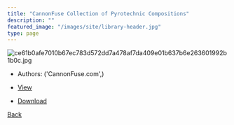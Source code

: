 ```yaml
---
title: "CannonFuse Collection of Pyrotechnic Compositions"
description: ""
featured_image: "/images/site/library-header.jpg"
type: page
---
```


![ce61b0afe7010b67ec783d572dd7a478af7da409e01b637b6e263601992b1b0c.jpg](https://drive.google.com/uc?export=view&id=1PdRPK5O3HdxuxTN0d-M5B2RgRWhFiX3i)
* Authors: ('CannonFuse.com',)
* [View](https://drive.google.com/uc?export=view&id=1kxeuvs8hY9gu7GmU8x8Q1ZLkqKPLb4IN)

* [Download](https://drive.google.com/uc?export=download&id=1kxeuvs8hY9gu7GmU8x8Q1ZLkqKPLb4IN)

[Back](http://localhost:1313/library/ebooks/
)